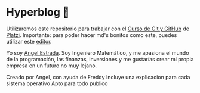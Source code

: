 # Hyperblog :blue_heart:

Utilizaremos este repositorio para trabajar con el [Curso de Git y GitHub](https://platzi.com/cursos/git-github/ "Curso de Git y GitHub") de [Platzi](https://platzi.com/ "Platzi").
Importante: para poder hacer md's bonitos como este, puedes
utilizar este [editor](https://pandao.github.io/editor.md/en.html "editor").

Yo soy [Angel Estrada](https://www.linkedin.com/in/angel-armando-estrada-engallo-6a9639169/ "Angel Estrada").
Soy Ingeniero Matemático, y me apasiona el mundo de la programación, las finanzas, inversiones y me gustarías crear mi propia empresa en un futuro no muy lejano.

Creado por Angel, con ayuda de Freddy
Incluye una explicacion para cada sistema operativo
Apto para todo publico